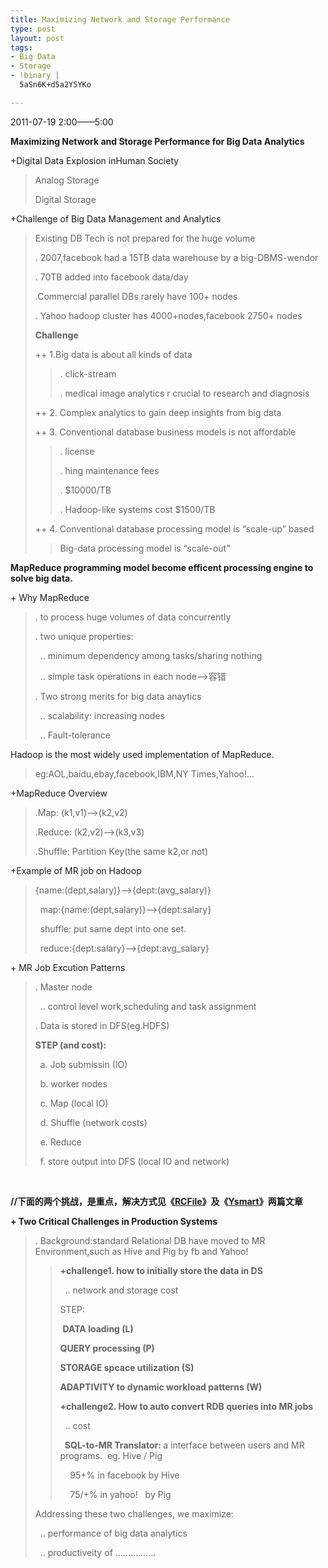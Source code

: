 ```yaml
--- 
title: Maximizing Network and Storage Performance
type: post
layout: post
tags: 
- Big Data
- Storage
- !binary |
  5aSn6K+d5a2Y5YKo

---
```

<p>2011-07-19 2:00——5:00</p> <p><strong>Maximizing Network and Storage Performance for Big Data Analytics</strong></p> <p>+Digital Data Explosion inHuman Society</p> <blockquote> <p>Analog Storage</p> <p>Digital Storage</p></blockquote> <p>+Challenge of Big Data Management and Analytics</p> <blockquote> <p>Existing DB Tech is not prepared for the huge volume</p> <p>. 2007,facebook had a 15TB data warehouse by a big-DBMS-wendor</p> <p>. 70TB added into facebook data/day</p> <p>.Commercial parallel DBs rarely have 100+ nodes</p> <p>. Yahoo hadoop cluster has 4000+nodes,facebook 2750+ nodes</p> <p><strong>Challenge</strong></p> <p>++ 1.Big data is about all kinds of data</p> <blockquote> <p>. click-stream</p> <p>. medical image analytics r crucial to research and diagnosis</p></blockquote> <p>++ 2. Complex analytics to gain deep insights from big data</p> <p>++ 3. Conventional database business models is not affordable</p> <blockquote> <p>. license</p> <p>. hing maintenance fees</p> <p>. $10000/TB</p> <p>. Hadoop-like systems cost $1500/TB</p></blockquote> <p>++ 4. Conventional database processing model is “scale-up” based</p> <blockquote> <p>Big-data processing model is “scale-out”</p></blockquote></blockquote> <p><strong>MapReduce programming model become efficent processing engine to solve big data.</strong></p> <p>+ Why MapReduce</p> <blockquote> <p>. to process huge volumes of data concurrently</p> <p>. two unique properties:</p> <p>  .. minimum dependency among tasks/sharing nothing</p> <p>  .. simple task operations in each node—>容错</p> <p>. Two strong merits for big data anaytics</p> <p>  .. scalability: increasing nodes</p> <p>  .. Fault-tolerance</p></blockquote> <p>Hadoop is the most widely used implementation of MapReduce.</p> <blockquote> <p>eg:AOL,baidu,ebay,facebook,IBM,NY Times,Yahoo!…</p></blockquote> <p>+MapReduce Overview</p> <blockquote> <p>.Map: (k1,v1)—>(k2,v2)</p> <p>.Reduce: (k2,v2)—>(k3,v3)</p> <p>.Shuffle: Partition Key(the same k2,or not)</p></blockquote> <p>+Example of MR job on Hadoop</p> <blockquote> <p>{name:(dept,salary)}—>{dept:(avg_salary)}</p> <p>  map:{name:(dept,salary)}—>{dept:salary}</p> <p>  shuffle: put same dept into one set.</p> <p>  reduce:{dept:salary}—>{dept:avg_salary}</p></blockquote> <p>+ MR Job Excution Patterns</p> <blockquote> <p>. Master node</p> <p>  .. control level work,scheduling and task assignment</p> <p>. Data is stored in DFS(eg.HDFS)</p> <p><strong>STEP (and cost):</strong></p> <p>  a. Job submissin (IO)</p> <p>  b. worker nodes</p> <p>  c. Map (local IO)</p> <p>  d. Shuffle (network costs)</p> <p>  e. Reduce</p> <p>  f. store output into DFS (local IO and network)</p></blockquote> <p> </p> <p><strong>//下面的两个挑战，是重点，解决方式见《<a href="http://u.ownlinux.net/nourl/2011/rcfile.html" target="_blank">RCFile</a>》及《<a href="http://u.ownlinux.net/nourl/2011/ysmart.html" target="_blank">Ysmart</a>》两篇文章</strong></p> <p><strong>+ Two Critical Challenges in Production Systems</strong></p> <blockquote> <p>. Background:standard Relational DB have moved to MR Environment,such as Hive and Pig by fb and Yahoo!</p> <blockquote> <p><strong>+challenge1. how to initially store the data in DS</strong></p> <p>  .. network and storage cost </p> <p>STEP:</p> <p align="left"> <strong>DATA loading (L)</strong></p> <p align="left"><strong>QUERY processing (P)</strong></p> <p align="left"><strong>STORAGE spcace utilization (S)</strong></p> <p align="left"><strong>ADAPTIVITY to dynamic workload patterns (W)</strong></p> <p><strong>+challenge2. How to auto convert RDB queries into MR jobs</strong></p> <p>  .. cost</p> <p> <strong> SQL-to-MR Translator: </strong>a interface between users and MR programs.  eg. Hive / Pig</p> <p>    95+% in facebook by Hive</p> <p>    75/+% in yahoo!   by Pig</p></blockquote> <p>Addressing these two challenges, we maximize:</p> <p>  .. performance of big data analytics</p> <p>  .. productiveity of …………….</p></blockquote>
